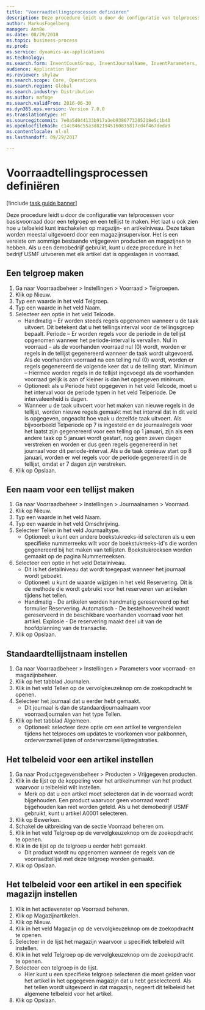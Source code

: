 ```yaml
--- 
title: "Voorraadtellingsprocessen definiëren"
description: Deze procedure leidt u door de configuratie van telprocessen voor basisvoorraad door een telgroep en een tellijst te maken.
author: MarkusFogelberg
manager: AnnBe
ms.date: 08/29/2018
ms.topic: business-process
ms.prod: 
ms.service: dynamics-ax-applications
ms.technology: 
ms.search.form: InventCountGroup, InventJournalName, InventParameters, EcoResProductDetailsExtended, InventItemLocation, InventLocationIdLookup
audience: Application User
ms.reviewer: shylaw
ms.search.scope: Core, Operations
ms.search.region: Global
ms.search.industry: Distribution
ms.author: mafoge
ms.search.validFrom: 2016-06-30
ms.dyn365.ops.version: Version 7.0.0
ms.translationtype: HT
ms.sourcegitcommit: 7e0a5d044133b917a3eb9386773205218e5c1b40
ms.openlocfilehash: c14c846c55a3d821945160835817cd4f467deda9
ms.contentlocale: nl-nl
ms.lasthandoff: 09/29/2017

---
```

# <a name="define-inventory-counting-processes"></a>Voorraadtellingsprocessen definiëren

[!include [task guide banner](../../includes/task-guide-banner.md)]

Deze procedure leidt u door de configuratie van telprocessen voor basisvoorraad door een telgroep en een tellijst te maken. Het laat u ook zien hoe u telbeleid kunt inschakelen op magazijn- en artikelniveau. Deze taken worden meestal uitgevoerd door een magazijnsupervisor. Het is een vereiste om sommige bestaande vrijgegeven producten en magazijnen te hebben. Als u een demobedrijf gebruikt, kunt u deze procedure in het bedrijf USMF uitvoeren met elk artikel dat is opgeslagen in voorraad.


## <a name="create-a-counting-group"></a>Een telgroep maken
1. Ga naar Voorraadbeheer > Instellingen > Voorraad > Telgroepen.
2. Klik op Nieuw.
3. Typ een waarde in het veld Telgroep.
4. Typ een waarde in het veld Naam.
5. Selecteer een optie in het veld Telcode.
    * Handmatig – Er worden steeds regels opgenomen wanneer u de taak uitvoert. Dit betekent dat u het tellingsinterval voor de tellingsgroep bepaalt.  Periode – Er worden regels voor de periode in de tellijst opgenomen wanneer het periode-interval is vervallen.   Nul in voorraad – als de voorhanden voorraad nul (0) wordt, worden er regels in de tellijst gegenereerd wanneer de taak wordt uitgevoerd. Als de voorhanden voorraad na een telling nul (0) wordt, worden er regels gegenereerd de volgende keer dat u de telling start.   Minimum – Hiermee worden regels in de tellijst ingevoegd als de voorhanden voorraad gelijk is aan of kleiner is dan het opgegeven minimum.  
    * Optioneel: als u Periode hebt opgegeven in het veld Telcode, moet u het interval voor de periode typen in het veld Telperiode. De intervaleenheid is dagen.  
    * Wanneer u de taak uitvoert voor het maken van nieuwe regels in de tellijst, worden nieuwe regels gemaakt met het interval dat in dit veld is opgegeven, ongeacht hoe vaak u dezelfde taak uitvoert. Als bijvoorbeeld Telperiode op 7 is ingesteld en de journaalregels voor het laatst zijn gegenereerd voor een telling op 1 januari, zijn als een andere taak op 5 januari wordt gestart, nog geen zeven dagen verstreken en worden er dus geen regels gegenereerd in het journaal voor dit periode-interval. Als u de taak opnieuw start op 8 januari, worden er wel regels voor de periode gegenereerd in de tellijst, omdat er 7 dagen zijn verstreken.  
6. Klik op Opslaan.

## <a name="create-a-counting-journal-name"></a>Een naam voor een tellijst maken
1. Ga naar Voorraadbeheer > Instellingen > Journaalnamen > Voorraad.
2. Klik op Nieuw.
3. Typ een waarde in het veld Naam.
4. Typ een waarde in het veld Omschrijving.
5. Selecteer Tellen in het veld Journaaltype.
    * Optioneel: u kunt een andere boekstukreeks-id selecteren als u een specifieke nummerreeks wilt voor de boekstukreeks-id's die worden gegenereerd bij het maken van tellijsten. Boekstukreeksen worden gemaakt op de pagina Nummerreeksen.  
6. Selecteer een optie in het veld Detailniveau.
    * Dit is het detailniveau dat wordt toegepast wanneer het journaal wordt geboekt.  
    * Optioneel: u kunt de waarde wijzigen in het veld Reservering. Dit is de methode die wordt gebruikt voor het reserveren van artikelen tijdens het tellen.   
    * Handmatig - De artikelen worden handmatig gereserveerd op het formulier Reservering.   Automatisch - De bestelhoeveelheid wordt gereserveerd in de beschikbare voorhanden voorraad voor het artikel.   Explosie - De reservering maakt deel uit van de hoofdplanning van de transactie.  
7. Klik op Opslaan.

## <a name="set-standard-counting-journal-name"></a>Standaardtellijstnaam instellen
1. Ga naar Voorraadbeheer > Instellingen > Parameters voor voorraad- en magazijnbeheer.
2. Klik op het tabblad Journalen.
3. Klik in het veld Tellen op de vervolgkeuzeknop om de zoekopdracht te openen.
4. Selecteer het journaal dat u eerder hebt gemaakt.
    * Dit journaal is dan de standaardjournaalnaam voor voorraadjournalen van het type Tellen.  
5. Klik op het tabblad Algemeen.
    * Optioneel: selecteer deze optie om een artikel te vergrendelen tijdens het telproces om updates te voorkomen voor pakbonnen, orderverzamellijsten of orderverzamellijstregistraties.  

## <a name="set-the-counting-policy-for-an-item"></a>Het telbeleid voor een artikel instellen
1. Ga naar Productgegevensbeheer > Producten > Vrijgegeven producten.
2. Klik in de lijst op de koppeling voor het artikelnummer van het product waarvoor u telbeleid wilt instellen.
    * Merk op dat u een artikel moet selecteren dat in de voorraad wordt bijgehouden. Een product waarvoor geen voorraad wordt bijgehouden kan niet worden geteld. Als u het demobedrijf USMF gebruikt, kunt u artikel A0001 selecteren.  
3. Klik op Bewerken.
4. Schakel de uitbreiding van de sectie Voorraad beheren om.
5. Klik in het veld Telgroep op de vervolgkeuzeknop om de zoekopdracht te openen.
6. Klik in de lijst op de telgroep u eerder hebt gemaakt.
    * Dit product wordt nu opgenomen wanneer de regels van de voorraadtellijst met deze telgroep worden gemaakt.  
7. Klik op Opslaan.

## <a name="set-the-counting-policy-for-an-item-in-a-specific-warehouse"></a>Het telbeleid voor een artikel in een specifiek magazijn instellen
1. Klik in het actievenster op Voorraad beheren.
2. Klik op Magazijnartikelen.
3. Klik op Nieuw.
4. Klik in het veld Magazijn op de vervolgkeuzeknop om de zoekopdracht te openen.
5. Selecteer in de lijst het magazijn waarvoor u specifiek telbeleid wilt instellen.
6. Klik in het veld Telgroep op de vervolgkeuzeknop om de zoekopdracht te openen.
7. Selecteer een telgroep in de lijst.
    * Hier kunt u een specifieke telgroep selecteren die moet gelden voor het artikel in het opgegeven magazijn dat u hebt geselecteerd. Als het tellen wordt uitgevoerd in dat magazijn, negeert dit telbeleid het algemene telbeleid voor het artikel.  
8. Klik op Opslaan.


